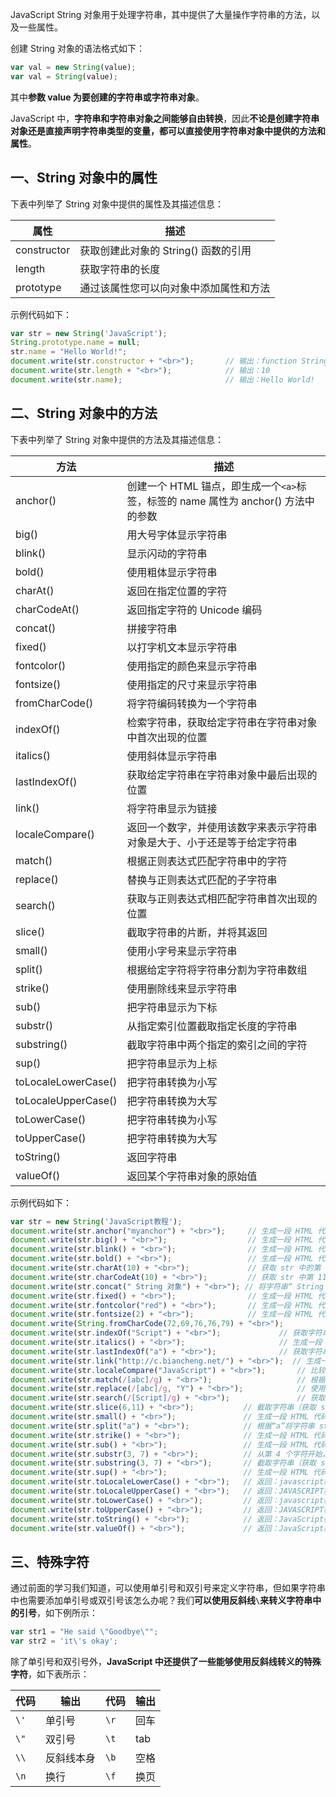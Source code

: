 JavaScript String 对象用于处理字符串，其中提供了大量操作字符串的方法，以及一些属性。

创建 String 对象的语法格式如下：

```js
var val = new String(value);
var val = String(value);
```

其中**参数 value 为要创建的字符串或字符串对象**。

JavaScript 中，**字符串和字符串对象之间能够自由转换**，因此**不论是创建字符串对象还是直接声明字符串类型的变量，都可以直接使用字符串对象中提供的方法和属性**。

## 一、String 对象中的属性

下表中列举了 String 对象中提供的属性及其描述信息：

| 属性        | 描述                                   |
| ----------- | -------------------------------------- |
| constructor | 获取创建此对象的 String() 函数的引用   |
| length      | 获取字符串的长度                       |
| prototype   | 通过该属性您可以向对象中添加属性和方法 |

示例代码如下：

```js
var str = new String('JavaScript');
String.prototype.name = null;
str.name = "Hello World!";
document.write(str.constructor + "<br>");       // 输出：function String() { [native code] }
document.write(str.length + "<br>");            // 输出：10
document.write(str.name);                       // 输出：Hello World!
```

## 二、String 对象中的方法

下表中列举了 String 对象中提供的方法及其描述信息：

| 方法                | 描述                                                         |
| ------------------- | ------------------------------------------------------------ |
| anchor()            | 创建一个 HTML 锚点，即生成一个`<a>`标签，标签的 name 属性为 anchor() 方法中的参数 |
| big()               | 用大号字体显示字符串                                         |
| blink()             | 显示闪动的字符串                                             |
| bold()              | 使用粗体显示字符串                                           |
| charAt()            | 返回在指定位置的字符                                         |
| charCodeAt()        | 返回指定字符的 Unicode 编码                                  |
| concat()            | 拼接字符串                                                   |
| fixed()             | 以打字机文本显示字符串                                       |
| fontcolor()         | 使用指定的颜色来显示字符串                                   |
| fontsize()          | 使用指定的尺寸来显示字符串                                   |
| fromCharCode()      | 将字符编码转换为一个字符串                                   |
| indexOf()           | 检索字符串，获取给定字符串在字符串对象中首次出现的位置       |
| italics()           | 使用斜体显示字符串                                           |
| lastIndexOf()       | 获取给定字符串在字符串对象中最后出现的位置                   |
| link()              | 将字符串显示为链接                                           |
| localeCompare()     | 返回一个数字，并使用该数字来表示字符串对象是大于、小于还是等于给定字符串 |
| match()             | 根据正则表达式匹配字符串中的字符                             |
| replace()           | 替换与正则表达式匹配的子字符串                               |
| search()            | 获取与正则表达式相匹配字符串首次出现的位置                   |
| slice()             | 截取字符串的片断，并将其返回                                 |
| small()             | 使用小字号来显示字符串                                       |
| split()             | 根据给定字符将字符串分割为字符串数组                         |
| strike()            | 使用删除线来显示字符串                                       |
| sub()               | 把字符串显示为下标                                           |
| substr()            | 从指定索引位置截取指定长度的字符串                           |
| substring()         | 截取字符串中两个指定的索引之间的字符                         |
| sup()               | 把字符串显示为上标                                           |
| toLocaleLowerCase() | 把字符串转换为小写                                           |
| toLocaleUpperCase() | 把字符串转换为大写                                           |
| toLowerCase()       | 把字符串转换为小写                                           |
| toUpperCase()       | 把字符串转换为大写                                           |
| toString()          | 返回字符串                                                   |
| valueOf()           | 返回某个字符串对象的原始值                                   |

示例代码如下：

```js
var str = new String('JavaScript教程');
document.write(str.anchor("myanchor") + "<br>");     // 生成一段 HTML 代码：<a name="myanchor">JavaScript教程</a>
document.write(str.big() + "<br>");                  // 生成一段 HTML 代码：<big>JavaScript教程</big>
document.write(str.blink() + "<br>");                // 生成一段 HTML 代码：<blink>JavaScript教程</blink>
document.write(str.bold() + "<br>");                 // 生成一段 HTML 代码：<b>JavaScript教程</b>
document.write(str.charAt(10) + "<br>");             // 获取 str 中的第 11 个字符，输出：教
document.write(str.charCodeAt(10) + "<br>");         // 获取 str 中第 11 个字符的 Unicode 编码，输出：25945
document.write(str.concat(" String 对象") + "<br>"); // 将字符串“ String 对象”拼接到字符串 str 之后，输出：JavaScript教程 String 对象
document.write(str.fixed() + "<br>");                // 生成一段 HTML 代码：<tt>JavaScript教程</tt>
document.write(str.fontcolor("red") + "<br>");       // 生成一段 HTML 代码：<font color="red">JavaScript教程</font>
document.write(str.fontsize(2) + "<br>");            // 生成一段 HTML 代码：<font size="2">JavaScript教程</font>
document.write(String.fromCharCode(72,69,76,76,79) + "<br>");             // 将 Unicode 编码转换为具体的字符，输出：HELLO
document.write(str.indexOf("Script") + "<br>");             // 获取字符串“Script”在 str 中首次出现的为，输出：4
document.write(str.italics() + "<br>");                     // 生成一段 HTML 代码：<i>JavaScript教程</i>
document.write(str.lastIndexOf("a") + "<br>");              // 获取字符串“a”在 str 中最后一次出现的位置，输出 3
document.write(str.link("http://c.biancheng.net/") + "<br>");  // 生成一段 HTML 代码：<a href="http://c.biancheng.net/">JavaScript教程</a>
document.write(str.localeCompare("JavaScript") + "<br>");       // 比较字符串对象与给定字符串，返回：1
document.write(str.match(/[abc]/g) + "<br>");                   // 根据正则 /[abc]/g 检索 str，返回：a,a,c
document.write(str.replace(/[abc]/g, "Y") + "<br>");            // 使用字符串“Y”替换正则 /[abc]/g 匹配的字符，返回：JYvYSYript教程
document.write(str.search(/[Script]/g) + "<br>");               // 获取与正则匹配的字符串首次出现的位置，返回：4
document.write(str.slice(6,11) + "<br>");           // 截取字符串（获取 str 中第 7 到第 11 个字符），返回：ript教
document.write(str.small() + "<br>");               // 生成一段 HTML 代码：<small>JavaScript教程</small>
document.write(str.split("a") + "<br>");            // 根据“a”将字符串 str 拆分为数组，返回：J,v,Script教程
document.write(str.strike() + "<br>");              // 生成一段 HTML 代码：<strike>JavaScript教程</strike>
document.write(str.sub() + "<br>");                 // 生成一段 HTML 代码：<sub>JavaScript教程</sub>
document.write(str.substr(3, 7) + "<br>");          // 从第 4 个字符开始，向后截取 7 个字符，返回：aScript
document.write(str.substring(3, 7) + "<br>");       // 截取字符串（获取 str 中第 4 到第 7 个字符），返回：aScr
document.write(str.sup() + "<br>");                 // 生成一段 HTML 代码：<sup>JavaScript教程</sup>
document.write(str.toLocaleLowerCase() + "<br>");   // 返回：javascript教程
document.write(str.toLocaleUpperCase() + "<br>");   // 返回：JAVASCRIPT教程
document.write(str.toLowerCase() + "<br>");         // 返回：javascript教程
document.write(str.toUpperCase() + "<br>");         // 返回：JAVASCRIPT教程
document.write(str.toString() + "<br>");            // 返回：JavaScript教程
document.write(str.valueOf() + "<br>");             // 返回：JavaScript教程
```

## 三、特殊字符

通过前面的学习我们知道，可以使用单引号和双引号来定义字符串，但如果字符串中也需要添加单引号或双引号该怎么办呢？我们**可以使用反斜线` \ `来转义字符串中的引号**，如下例所示：

```js
var str1 = "He said \"Goodbye\"";
var str2 = 'it\'s okay';
```

除了单引号和双引号外，**JavaScript 中还提供了一些能够使用反斜线转义的特殊字符**，如下表所示：

| 代码 | 输出       | 代码 | 输出 |
| ---- | ---------- | ---- | ---- |
| `\'` | 单引号     | `\r` | 回车 |
| `\"` | 双引号     | `\t` | tab  |
| `\\` | 反斜线本身 | `\b` | 空格 |
| `\n` | 换行       | `\f` | 换页 |


